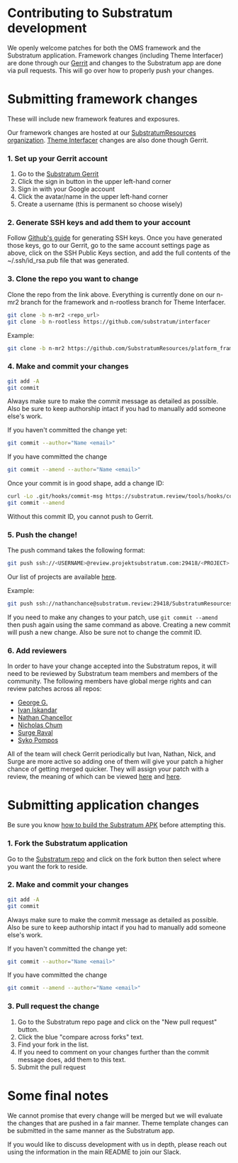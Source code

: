 # Contributing to Substratum development

We openly welcome patches for both the OMS framework and the Substratum application.
Framework changes (including Theme Interfacer) are done through our [Gerrit](https://substratum.review/) and changes
to the Substratum app are done via pull requests. This will go over how to
properly push your changes.

# Submitting framework changes

These will include new framework features and exposures.

Our framework changes are hosted at our [SubstratumResources organization](https://github.com/SubstratumResources). [Theme Interfacer](https://github.com/substratum/interfacer) changes are also done though Gerrit.

### 1. Set up your Gerrit account

1. Go to the [Substratum Gerrit](https://substratum.review/)
2. Click the sign in button in the upper left-hand corner
3. Sign in with your Google account
4. Click the avatar/name in the upper left-hand corner
5. Create a username (this is permanent so choose wisely)

### 2. Generate SSH keys and add them to your account

Follow [Github's guide](https://help.github.com/articles/generating-a-new-ssh-key-and-adding-it-to-the-ssh-agent/) for generating SSH keys. Once you have generated those keys,
go to our Gerrit, go to the same account settings page as above, click on the
SSH Public Keys section, and add the full contents of the ~/.ssh/id_rsa.pub file
that was generated.

### 3. Clone the repo you want to change

Clone the repo from the link above. Everything is currently done on our n-mr2 branch for the framework and n-rootless branch for Theme Interfacer.

```bash
git clone -b n-mr2 <repo_url>
git clone -b n-rootless https://github.com/substratum/interfacer
```

Example:
```bash
git clone -b n-mr2 https://github.com/SubstratumResources/platform_frameworks_base
```

### 4. Make and commit your changes

```bash
git add -A
git commit
```

Always make sure to make the commit message as detailed as possible. Also be sure
to keep authorship intact if you had to manually add someone else's work.

If you haven't committed the change yet:
```bash
git commit --author="Name <email>"
```

If you have committed the change
```bash
git commit --amend --author="Name <email>"
```

Once your commit is in good shape, add a change ID:

```bash
curl -Lo .git/hooks/commit-msg https://substratum.review/tools/hooks/commit-msg
git commit --amend
```

Without this commit ID, you cannot push to Gerrit.

### 5. Push the change!

The push command takes the following format:

```bash
git push ssh://<USERNAME>@review.projektsubstratum.com:29418/<PROJECT> HEAD:refs/for/<BRANCH>
```

Our list of projects are available [here](https://substratum.review/#/admin/projects/).

Example:
```bash
git push ssh://nathanchance@substratum.review:29418/SubstratumResources/platform_frameworks_base HEAD:refs/for/n-mr2
```

If you need to make any changes to your patch, use `git commit --amend` then push
again using the same command as above. Creating a new commit will push a new
change. Also be sure not to change the commit ID.

### 6. Add reviewers

In order to have your change accepted into the Substratum repos, it will need to
be reviewed by Substratum team members and members of the community. The following
members have global merge rights and can review patches across all repos:
+ [George G.](https://github.com/KreAch3R)
+ [Ivan Iskandar](https://github.com/iskandar1023)
+ [Nathan Chancellor](https://github.com/nathanchance)
+ [Nicholas Chum](https://github.com/nicholaschum)
+ [Surge Raval](https://github.com/Surge1223)
+ [Syko Pompos](https://github.com/sykopompos)

All of the team will check Gerrit periodically but Ivan, Nathan, Nick, and Surge
are more active so adding one of them will give your patch a higher chance of
getting merged quicker. They will assign your patch with a review, the meaning
of which can be viewed [here](https://gerrit-review.googlesource.com/Documentation/config-labels.html#label_Code-Review)
and [here](https://gerrit-review.googlesource.com/Documentation/config-labels.html#label_Verified).


# Submitting application changes

Be sure you know [how to build the Substratum APK](BuildingSubstratum.md) before attempting this.

### 1. Fork the Substratum application

Go to the [Substratum repo](https://github.com/substratum/substratum) and click on the fork button then select where you want
the fork to reside.

### 2. Make and commit your changes

```bash
git add -A
git commit
```

Always make sure to make the commit message as detailed as possible. Also be sure
to keep authorship intact if you had to manually add someone else's work.

If you haven't committed the change yet:
```bash
git commit --author="Name <email>"
```

If you have committed the change
```bash
git commit --amend --author="Name <email>"
```

### 3. Pull request the change

1. Go to the Substratum repo page and click on the "New pull request" button.
2. Click the blue "compare across forks" text.
3. Find your fork in the list.
4. If you need to comment on your changes further than the commit message does, add them to this text.
5. Submit the pull request


# Some final notes

We cannot promise that every change will be merged but we will evaluate the changes
that are pushed in a fair manner. Theme template changes can be submitted in the
same manner as the Substratum app.

If you would like to discuss development with us in depth, please reach out using the information in the main README to join our Slack.

